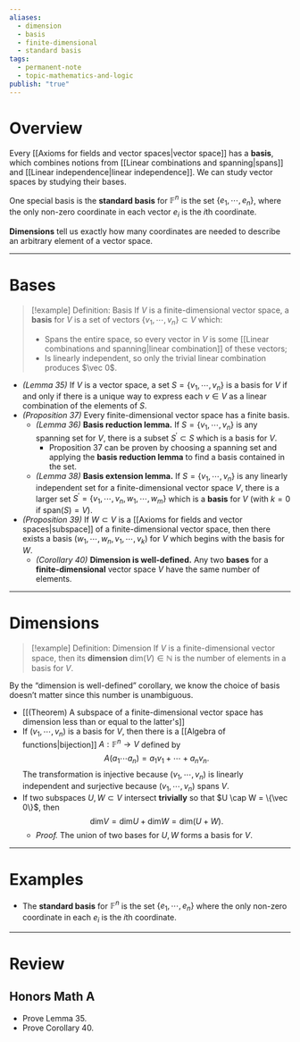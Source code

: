 ```yaml
---
aliases:
  - dimension
  - basis
  - finite-dimensional
  - standard basis
tags:
  - permanent-note
  - topic-mathematics-and-logic
publish: "true"
---
```

# Overview

Every [[Axioms for fields and vector spaces|vector space]] has a **basis**, which combines notions from [[Linear combinations and spanning|spans]] and [[Linear independence|linear independence]]. We can study vector spaces by studying their bases.

One special basis is the **standard basis** for $\mathbb F^n$ is the set $\{e_1, \cdots, e_n\}$, where the only non-zero coordinate in each vector $e_i$ is the $i$th coordinate.

**Dimensions** tell us exactly how many coordinates are needed to describe an arbitrary element of a vector space.

---
# Bases

>[!example] Definition: Basis
>If $V$ is a finite-dimensional vector space, a **basis** for $V$ is a set of vectors $\{v_1, \cdots, v_n\} \subset V$ which:
>- Spans the entire space, so every vector in $V$ is some [[Linear combinations and spanning|linear combination]] of these vectors;
>- Is linearly independent, so only the trivial linear combination produces $\vec 0$.

- *(Lemma 35)* If $V$ is a vector space, a set $S = \{v_1, \cdots, v_n\}$ is a basis for $V$ if and only if there is a unique way to express each $v \in V$ as a linear combination of the elements of $S$.
- *(Proposition 37)* Every finite-dimensional vector space has a finite basis.
	- *(Lemma 36)* **Basis reduction lemma.** If $S = \{v_1, \cdots, v_n\}$ is any spanning set for $V$, there is a subset $S^{\prime} \subset S$ which is a basis for $V$.
		- Proposition 37 can be proven by choosing a spanning set and applying the **basis reduction lemma** to find a basis contained in the set.
	- *(Lemma 38)* **Basis extension lemma.** If $S = \{v_1, \cdots, v_n\}$ is any linearly independent set for a finite-dimensional vector space $V$, there is a larger set $S^{\prime} = \{v_1, \cdots, v_n, w_1, \cdots, w_m\}$ which is a **basis** for $V$ (with $k = 0$ if $\text{span}(S) = V$).
- *(Proposition 39)* If $W \subset V$ is a [[Axioms for fields and vector spaces|subspace]] of a finite-dimensional vector space, then there exists a basis $(w_1, \cdots, w_n, v_1, \cdots, v_k)$ for $V$ which begins with the basis for $W$. 
	- *(Corollary 40)* **Dimension is well-defined.** Any two **bases** for a **finite-dimensional** vector space $V$ have the same number of elements.

---
# Dimensions

>[!example] Definition: Dimension
>If $V$ is a finite-dimensional vector space, then its **dimension** $\text{dim}(V) \in \mathbb N$ is the number of elements in a basis for $V$.

By the “dimension is well-defined” corollary, we know the choice of basis doesn’t matter since this number is unambiguous.

- [[(Theorem) A subspace of a finite-dimensional vector space has dimension less than or equal to the latter's]]
- If $(v_1, \cdots, v_n)$ is a basis for $V$, then there is a [[Algebra of functions|bijection]] $A : \mathbb F^n \to V$ defined by $$ A(a_1 \cdots a_n) = a_1v_1 + \cdots + a_nv_n.$$The transformation is injective because $(v_1, \cdots, v_n)$ is linearly independent and surjective because $(v_1, \cdots, v_n)$ spans $V$.
- If two subspaces $U, W \subset V$ intersect **trivially** so that $U \cap W = \{\vec 0\}$, then $$ \text{dim}V = \text{dim}U + \text{dim}W = \text{dim}(U+W) .$$
	- *Proof.* The union of two bases for $U,W$ forms a basis for $V$.

---
# Examples

- The **standard basis** for $\mathbb F^n$ is the set $\{e_1, \cdots, e_n\}$ where the only non-zero coordinate in each $e_i$ is the $i$th coordinate.

---
# Review

## Honors Math A
- Prove Lemma 35.
- Prove Corollary 40.